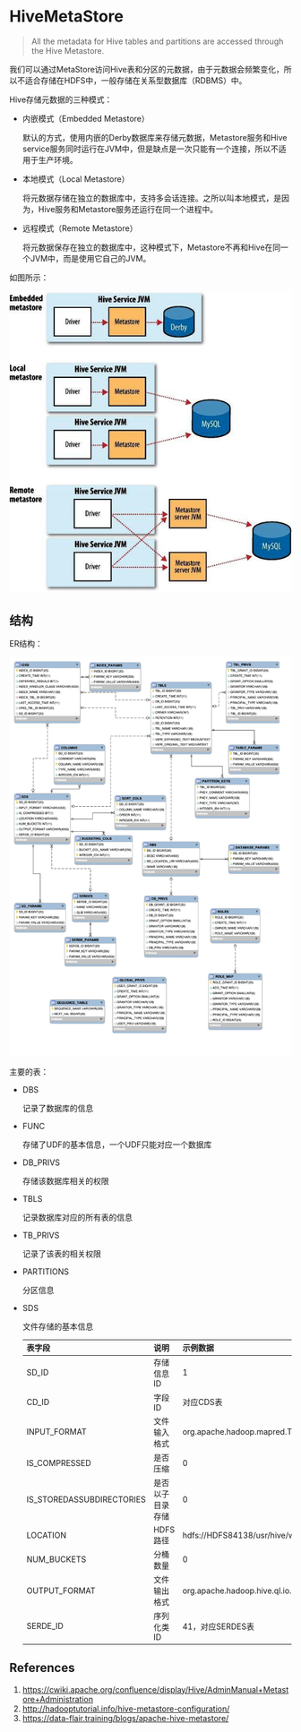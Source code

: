 # HiveMetaStore

>All the metadata for Hive tables and partitions are accessed through the Hive Metastore. 

我们可以通过MetaStore访问Hive表和分区的元数据，由于元数据会频繁变化，所以不适合存储在HDFS中，一般存储在关系型数据库（RDBMS）中。

Hive存储元数据的三种模式：

- 内嵌模式（Embedded Metastore）

  默认的方式，使用内嵌的Derby数据库来存储元数据，Metastore服务和Hive service服务同时运行在JVM中，但是缺点是一次只能有一个连接，所以不适用于生产环境。

- 本地模式（Local Metastore）

  将元数据存储在独立的数据库中，支持多会话连接。之所以叫本地模式，是因为，Hive服务和Metastore服务还运行在同一个进程中。

- 远程模式（Remote Metastore）

  将元数据保存在独立的数据库中，这种模式下，Metastore不再和Hive在同一个JVM中，而是使用它自己的JVM。

如图所示：

![hive metastore](HiveMetaStore_assets/hive-metastore.jpg)

## 结构

ER结构：

![HiveMetaStore](HiveMetaStore_assets/HiveMetaStore.jpeg)

主要的表：

- DBS

  记录了数据库的信息

- FUNC

  存储了UDF的基本信息，一个UDF只能对应一个数据库

- DB_PRIVS

  存储该数据库相关的权限

- TBLS

  记录数据库对应的所有表的信息

- TB_PRIVS

  记录了该表的相关权限

- PARTITIONS

  分区信息

- SDS

  文件存储的基本信息

  | 表字段                    | 说明             | 示例数据                                                   |
  | ------------------------- | ---------------- | ---------------------------------------------------------- |
  | SD_ID                     | 存储信息ID       | 1                                                          |
  | CD_ID                     | 字段ID           | 对应CDS表                                                  |
  | INPUT_FORMAT              | 文件输入格式     | org.apache.hadoop.mapred.TextInputFormat                   |
  | IS_COMPRESSED             | 是否压缩         | 0                                                          |
  | IS_STOREDASSUBDIRECTORIES | 是否以子目录存储 | 0                                                          |
  | LOCATION                  | HDFS路径         | hdfs://HDFS84138/usr/hive/warehouse/t_ds_user              |
  | NUM_BUCKETS               | 分桶数量         | 0                                                          |
  | OUTPUT_FORMAT             | 文件输出格式     | org.apache.hadoop.hive.ql.io.HiveIgnoreKeyTextOutputFormat |
  | SERDE_ID                  | 序列化类ID       | 41，对应SERDES表                                           |

## References

1. https://cwiki.apache.org/confluence/display/Hive/AdminManual+Metastore+Administration
2. http://hadooptutorial.info/hive-metastore-configuration/
3. https://data-flair.training/blogs/apache-hive-metastore/